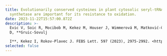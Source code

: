 ```yaml
---
title: Evolutionarily conserved cysteines in plant cytosolic seryl-tRNA
  synthetase are important for its resistance to oxidation.
date: 2023-11-22T15:57:00.872Z
description: >-
  Evic V, Soic R, Mocibob M, Kekez M, Houser J, Wimmerová M, Matković-Čalogović
  D, **Gruic-Sovulj

  I**, Kekez I, Rokov-Plavec J. FEBS Lett. 597 (2023), 2975-2992. <https://pubmed.ncbi.nlm.nih.gov/37804069/>
selected: false
---
```

